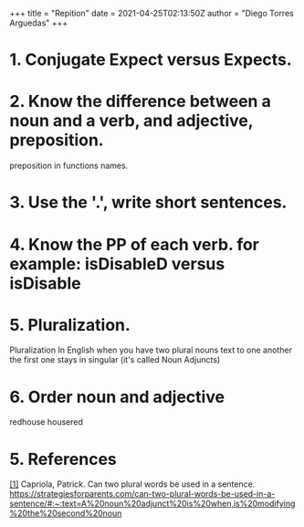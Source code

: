 +++
title = "Repition"
date = 2021-04-25T02:13:50Z
author = "Diego Torres Arguedas"
+++



# 1. Conjugate Expect versus Expects.


# 2. Know the difference between a noun and a verb, and adjective, preposition.
preposition in functions names.

# 3. Use the '.', write short sentences.

# 4. Know the PP of each verb. for example: isDisableD versus isDisable

# 5. Pluralization.
Pluralization
In English when you have two plural nouns text to one another the first one stays in singular (it's called Noun Adjuncts)

# 6. Order noun and adjective
redhouse
housered


# 5. References

<a id="ref1" href="https://strategiesforparents.com/can-two-plural-words-be-used-in-a-sentence/#:~:text=A%20noun%20adjunct%20is%20when,is%20modifying%20the%20second%20noun">[1]</a> Capriola, Patrick. Can two plural words be used in a sentence. https://strategiesforparents.com/can-two-plural-words-be-used-in-a-sentence/#:~:text=A%20noun%20adjunct%20is%20when,is%20modifying%20the%20second%20noun

